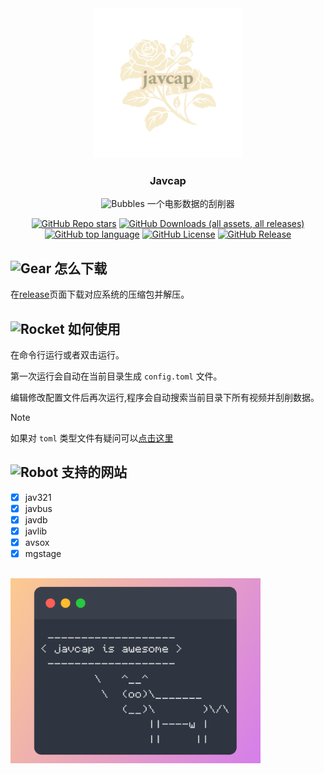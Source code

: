 <div align="center">
  <a href="https://github.com/jane-212/javcap">
    <img src="images/logo.png" alt="Logo" width="240" height="240">
  </a>

  <h3 align="center">Javcap</h3>

  <p align="center">
    <img src="https://raw.githubusercontent.com/Tarikul-Islam-Anik/Animated-Fluent-Emojis/master/Emojis/Symbols/Bubbles.png" alt="Bubbles" width="25" height="25" />
    一个电影数据的刮削器
  </p>
</div>

<div align="center">
  <a href="https://github.com/jane-212/javcap"><img alt="GitHub Repo stars" src="https://img.shields.io/github/stars/jane-212/javcap?style=for-the-badge&logo=githubsponsors"></a>
  <a href="https://github.com/jane-212/javcap/releases"><img alt="GitHub Downloads (all assets, all releases)" src="https://img.shields.io/github/downloads/jane-212/javcap/total?style=for-the-badge&logo=gitlfs"></a>
  <a href="https://github.com/jane-212/javcap"><img alt="GitHub top language" src="https://img.shields.io/github/languages/top/jane-212/javcap?style=for-the-badge&logo=rust"></a>
  <a href="https://github.com/jane-212/javcap/blob/main/LICENSE"><img alt="GitHub License" src="https://img.shields.io/github/license/jane-212/javcap?style=for-the-badge&logo=github"></a>
  <a href="https://github.com/jane-212/javcap/releases"><img alt="GitHub Release" src="https://img.shields.io/github/v/release/jane-212/javcap?style=for-the-badge&logo=flathub"></a>
</div>

<h2>
  <img src="https://raw.githubusercontent.com/Tarikul-Islam-Anik/Animated-Fluent-Emojis/master/Emojis/Objects/Gear.png" alt="Gear" width="25" height="25" />
  怎么下载
</h2>

在[release](https://github.com/jane-212/javcap/releases)页面下载对应系统的压缩包并解压。

<h2>
  <img src="https://raw.githubusercontent.com/Tarikul-Islam-Anik/Animated-Fluent-Emojis/master/Emojis/Travel%20and%20places/Rocket.png" alt="Rocket" width="25" height="25" />
  如何使用
</h2>

在命令行运行或者双击运行。

第一次运行会自动在当前目录生成 `config.toml` 文件。

编辑修改配置文件后再次运行,程序会自动搜索当前目录下所有视频并刮削数据。

> [!NOTE]
> 如果对 `toml` 类型文件有疑问可以[点击这里](https://toml.io/cn/)

<h2>
  <img src="https://raw.githubusercontent.com/Tarikul-Islam-Anik/Animated-Fluent-Emojis/master/Emojis/Smilies/Robot.png" alt="Robot" width="25" height="25" />
  支持的网站
</h2>

- [x] jav321
- [x] javbus
- [x] javdb
- [x] javlib
- [x] avsox
- [x] mgstage

<h2>
</h2>

<img src="images/cowsay.png" alt="Cow say" width="400">
